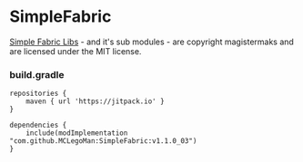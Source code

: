 # SimpleFabric

[Simple Fabric Libs](https://github.com/magistermaks/fabric-simplelibs) - and it's sub modules - are copyright magistermaks and are licensed under the MIT license.

### build.gradle

```
repositories {
    maven { url 'https://jitpack.io' }
}
```

```
dependencies {
    include(modImplementation "com.github.MCLegoMan:SimpleFabric:v1.1.0_03")
}
```
